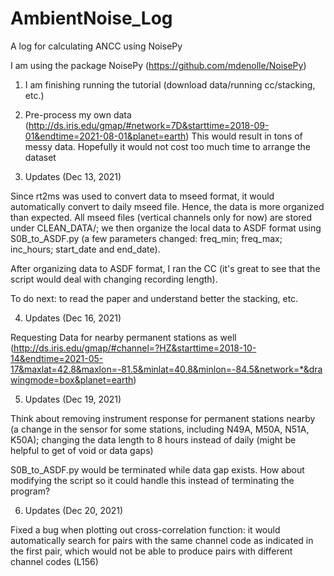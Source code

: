 # AmbientNoise_Log
A log for calculating ANCC using NoisePy

I am using the package NoisePy (https://github.com/mdenolle/NoisePy)

1. I am finishing running the tutorial (download data/running cc/stacking, etc.)

2. Pre-process my own data (http://ds.iris.edu/gmap/#network=7D&starttime=2018-09-01&endtime=2021-08-01&planet=earth)
   This would result in tons of messy data. Hopefully it would not cost too much time to arrange the dataset
   
3. Updates (Dec 13, 2021) 

Since rt2ms was used to convert data to mseed format, it would automatically convert to daily mseed file. 
Hence, the data is more organized than expected. All mseed files (vertical channels only for now) are stored under
CLEAN_DATA/; we then organize the local data to ASDF format using S0B_to_ASDF.py (a few parameters changed: freq_min; 
freq_max; inc_hours; start_date and end_date). 

After organizing data to ASDF format, I ran the CC (it's great to see that the script would deal with changing recording
length). 

To do next: to read the paper and understand better the stacking, etc. 

4. Updates (Dec 16, 2021)

Requesting Data for nearby permanent stations as well
(http://ds.iris.edu/gmap/#channel=?HZ&starttime=2018-10-14&endtime=2021-05-17&maxlat=42.8&maxlon=-81.5&minlat=40.8&minlon=-84.5&network=*&drawingmode=box&planet=earth)

5. Updates (Dec 19, 2021)

Think about removing instrument response for permanent stations nearby (a change in the sensor 
for some stations, including N49A, M50A, N51A, K50A); changing the data length to 8 hours instead
of daily (might be helpful to get of void or data gaps)

S0B_to_ASDF.py would be terminated while data gap exists. How about modifying the script so it could handle this 
instead of terminating the program? 

6. Updates (Dec 20, 2021)

Fixed a bug when plotting out cross-correlation function: it would automatically search for pairs with the same channel code 
as indicated in the first pair, which would not be able to produce pairs with different channel codes (L156)


